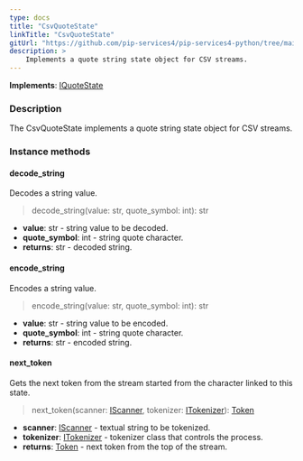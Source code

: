 ```yaml
---
type: docs
title: "CsvQuoteState"
linkTitle: "CsvQuoteState"
gitUrl: "https://github.com/pip-services4/pip-services4-python/tree/main/pip-services4-expressions-python"
description: > 
    Implements a quote string state object for CSV streams.
---
```


**Implements**: [IQuoteState](../../tokenizers/iquote_state)

### Description

The CsvQuoteState implements a quote string state object for CSV streams.

### Instance methods

#### decode_string
Decodes a string value.

> decode_string(value: str, quote_symbol: int): str

- **value**: str - string value to be decoded.
- **quote_symbol**: int - string quote character.
- **returns**: str - decoded string.


#### encode_string
Encodes a string value.

> encode_string(value: str, quote_symbol: int): str 

- **value**: str - string value to be encoded.
- **quote_symbol**: int - string quote character.
- **returns**: str - encoded string.


#### next_token
Gets the next token from the stream started from the character linked to this state.

> next_token(scanner: [IScanner](../../io/iscanner), tokenizer: [ITokenizer](../../tokenizers/itokenizer)): [Token](../../tokenizers/token)

- **scanner**: [IScanner](../../io/iscanner) - textual string to be tokenized.
- **tokenizer**: [ITokenizer](../../tokenizers/itokenizer) - tokenizer class that controls the process.
- **returns**: [Token](../../tokenizers/token) - next token from the top of the stream.

